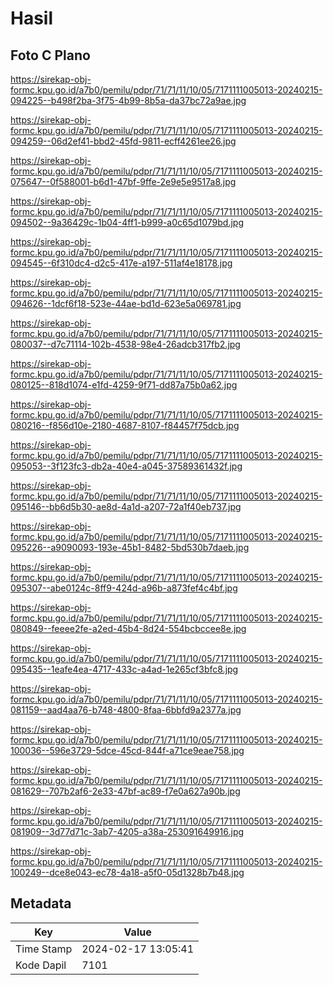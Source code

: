# Hasil

## Foto C Plano

https://sirekap-obj-formc.kpu.go.id/a7b0/pemilu/pdpr/71/71/11/10/05/7171111005013-20240215-094225--b498f2ba-3f75-4b99-8b5a-da37bc72a9ae.jpg

https://sirekap-obj-formc.kpu.go.id/a7b0/pemilu/pdpr/71/71/11/10/05/7171111005013-20240215-094259--06d2ef41-bbd2-45fd-9811-ecff4261ee26.jpg

https://sirekap-obj-formc.kpu.go.id/a7b0/pemilu/pdpr/71/71/11/10/05/7171111005013-20240215-075647--0f588001-b6d1-47bf-9ffe-2e9e5e9517a8.jpg

https://sirekap-obj-formc.kpu.go.id/a7b0/pemilu/pdpr/71/71/11/10/05/7171111005013-20240215-094502--9a36429c-1b04-4ff1-b999-a0c65d1079bd.jpg

https://sirekap-obj-formc.kpu.go.id/a7b0/pemilu/pdpr/71/71/11/10/05/7171111005013-20240215-094545--6f310dc4-d2c5-417e-a197-511af4e18178.jpg

https://sirekap-obj-formc.kpu.go.id/a7b0/pemilu/pdpr/71/71/11/10/05/7171111005013-20240215-094626--1dcf6f18-523e-44ae-bd1d-623e5a069781.jpg

https://sirekap-obj-formc.kpu.go.id/a7b0/pemilu/pdpr/71/71/11/10/05/7171111005013-20240215-080037--d7c71114-102b-4538-98e4-26adcb317fb2.jpg

https://sirekap-obj-formc.kpu.go.id/a7b0/pemilu/pdpr/71/71/11/10/05/7171111005013-20240215-080125--818d1074-e1fd-4259-9f71-dd87a75b0a62.jpg

https://sirekap-obj-formc.kpu.go.id/a7b0/pemilu/pdpr/71/71/11/10/05/7171111005013-20240215-080216--f856d10e-2180-4687-8107-f84457f75dcb.jpg

https://sirekap-obj-formc.kpu.go.id/a7b0/pemilu/pdpr/71/71/11/10/05/7171111005013-20240215-095053--3f123fc3-db2a-40e4-a045-37589361432f.jpg

https://sirekap-obj-formc.kpu.go.id/a7b0/pemilu/pdpr/71/71/11/10/05/7171111005013-20240215-095146--bb6d5b30-ae8d-4a1d-a207-72a1f40eb737.jpg

https://sirekap-obj-formc.kpu.go.id/a7b0/pemilu/pdpr/71/71/11/10/05/7171111005013-20240215-095226--a9090093-193e-45b1-8482-5bd530b7daeb.jpg

https://sirekap-obj-formc.kpu.go.id/a7b0/pemilu/pdpr/71/71/11/10/05/7171111005013-20240215-095307--abe0124c-8ff9-424d-a96b-a873fef4c4bf.jpg

https://sirekap-obj-formc.kpu.go.id/a7b0/pemilu/pdpr/71/71/11/10/05/7171111005013-20240215-080849--feeee2fe-a2ed-45b4-8d24-554bcbccee8e.jpg

https://sirekap-obj-formc.kpu.go.id/a7b0/pemilu/pdpr/71/71/11/10/05/7171111005013-20240215-095435--1eafe4ea-4717-433c-a4ad-1e265cf3bfc8.jpg

https://sirekap-obj-formc.kpu.go.id/a7b0/pemilu/pdpr/71/71/11/10/05/7171111005013-20240215-081159--aad4aa76-b748-4800-8faa-6bbfd9a2377a.jpg

https://sirekap-obj-formc.kpu.go.id/a7b0/pemilu/pdpr/71/71/11/10/05/7171111005013-20240215-100036--596e3729-5dce-45cd-844f-a71ce9eae758.jpg

https://sirekap-obj-formc.kpu.go.id/a7b0/pemilu/pdpr/71/71/11/10/05/7171111005013-20240215-081629--707b2af6-2e33-47bf-ac89-f7e0a627a90b.jpg

https://sirekap-obj-formc.kpu.go.id/a7b0/pemilu/pdpr/71/71/11/10/05/7171111005013-20240215-081909--3d77d71c-3ab7-4205-a38a-253091649916.jpg

https://sirekap-obj-formc.kpu.go.id/a7b0/pemilu/pdpr/71/71/11/10/05/7171111005013-20240215-100249--dce8e043-ec78-4a18-a5f0-05d1328b7b48.jpg


## Metadata

| Key        | Value               |
| ---------- | ------------------- |
| Time Stamp | 2024-02-17 13:05:41 |
| Kode Dapil | 7101                |



